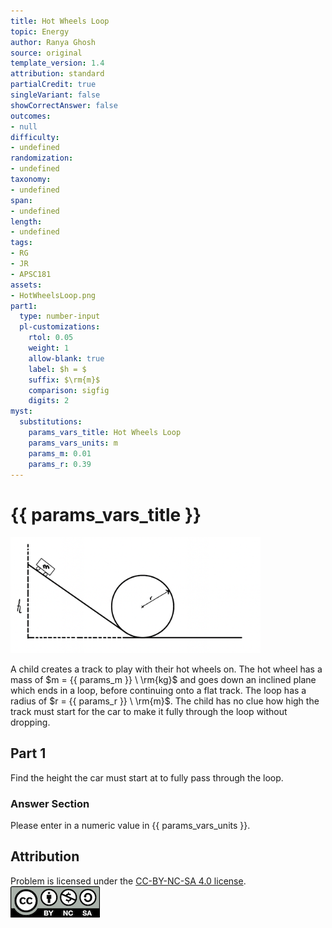 ```yaml
---
title: Hot Wheels Loop
topic: Energy
author: Ranya Ghosh
source: original
template_version: 1.4
attribution: standard
partialCredit: true
singleVariant: false
showCorrectAnswer: false
outcomes:
- null
difficulty:
- undefined
randomization:
- undefined
taxonomy:
- undefined
span:
- undefined
length:
- undefined
tags:
- RG
- JR
- APSC181
assets:
- HotWheelsLoop.png
part1:
  type: number-input
  pl-customizations:
    rtol: 0.05
    weight: 1
    allow-blank: true
    label: $h = $
    suffix: $\rm{m}$
    comparison: sigfig
    digits: 2
myst:
  substitutions:
    params_vars_title: Hot Wheels Loop
    params_vars_units: m
    params_m: 0.01
    params_r: 0.39
---
```

# {{ params_vars_title }}
<img src="HotWheelsLoop.png" width=400>

A child creates a track to play with their hot wheels on. The hot wheel has a mass of $m = {{ params_m }} \ \rm{kg}$ and goes down an inclined plane which ends in a loop, before continuing onto a flat track. The loop has a radius of $r = {{ params_r }} \ \rm{m}$. The child has no clue how high the track must start for the car to make it fully through the loop without dropping.

## Part 1

Find the height the car must start at to fully pass through the loop.

### Answer Section

Please enter in a numeric value in {{ params_vars_units }}.

## Attribution

Problem is licensed under the [CC-BY-NC-SA 4.0 license](https://creativecommons.org/licenses/by-nc-sa/4.0/).<br> ![The Creative Commons 4.0 license requiring attribution-BY, non-commercial-NC, and share-alike-SA license.](https://raw.githubusercontent.com/firasm/bits/master/by-nc-sa.png)